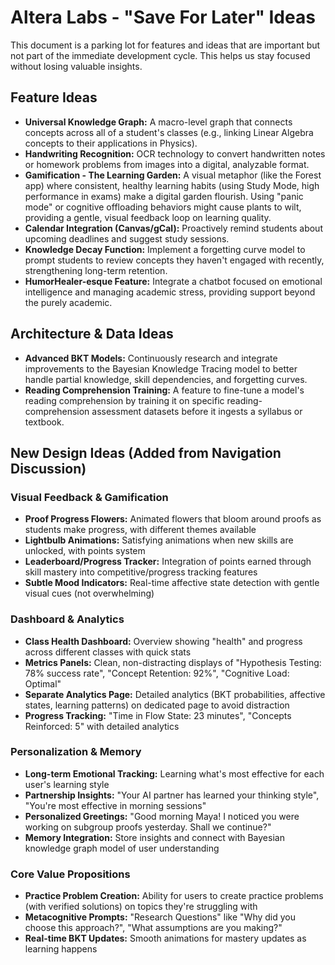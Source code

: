 # Altera Labs - "Save For Later" Ideas

This document is a parking lot for features and ideas that are important but not part of the immediate development cycle. This helps us stay focused without losing valuable insights.

## Feature Ideas

- **Universal Knowledge Graph:** A macro-level graph that connects concepts across all of a student's classes (e.g., linking Linear Algebra concepts to their applications in Physics).
- **Handwriting Recognition:** OCR technology to convert handwritten notes or homework problems from images into a digital, analyzable format.
- **Gamification - The Learning Garden:** A visual metaphor (like the Forest app) where consistent, healthy learning habits (using Study Mode, high performance in exams) make a digital garden flourish. Using "panic mode" or cognitive offloading behaviors might cause plants to wilt, providing a gentle, visual feedback loop on learning quality.
- **Calendar Integration (Canvas/gCal):** Proactively remind students about upcoming deadlines and suggest study sessions.
- **Knowledge Decay Function:** Implement a forgetting curve model to prompt students to review concepts they haven't engaged with recently, strengthening long-term retention.
- **HumorHealer-esque Feature:** Integrate a chatbot focused on emotional intelligence and managing academic stress, providing support beyond the purely academic.

## Architecture & Data Ideas

- **Advanced BKT Models:** Continuously research and integrate improvements to the Bayesian Knowledge Tracing model to better handle partial knowledge, skill dependencies, and forgetting curves.
- **Reading Comprehension Training:** A feature to fine-tune a model's reading comprehension by training it on specific reading-comprehension assessment datasets before it ingests a syllabus or textbook.

## New Design Ideas (Added from Navigation Discussion)

### **Visual Feedback & Gamification**
- **Proof Progress Flowers:** Animated flowers that bloom around proofs as students make progress, with different themes available
- **Lightbulb Animations:** Satisfying animations when new skills are unlocked, with points system
- **Leaderboard/Progress Tracker:** Integration of points earned through skill mastery into competitive/progress tracking features
- **Subtle Mood Indicators:** Real-time affective state detection with gentle visual cues (not overwhelming)

### **Dashboard & Analytics**
- **Class Health Dashboard:** Overview showing "health" and progress across different classes with quick stats
- **Metrics Panels:** Clean, non-distracting displays of "Hypothesis Testing: 78% success rate", "Concept Retention: 92%", "Cognitive Load: Optimal"
- **Separate Analytics Page:** Detailed analytics (BKT probabilities, affective states, learning patterns) on dedicated page to avoid distraction
- **Progress Tracking:** "Time in Flow State: 23 minutes", "Concepts Reinforced: 5" with detailed analytics

### **Personalization & Memory**
- **Long-term Emotional Tracking:** Learning what's most effective for each user's learning style
- **Partnership Insights:** "Your AI partner has learned your thinking style", "You're most effective in morning sessions"
- **Personalized Greetings:** "Good morning Maya! I noticed you were working on subgroup proofs yesterday. Shall we continue?"
- **Memory Integration:** Store insights and connect with Bayesian knowledge graph model of user understanding

### **Core Value Propositions**
- **Practice Problem Creation:** Ability for users to create practice problems (with verified solutions) on topics they're struggling with
- **Metacognitive Prompts:** "Research Questions" like "Why did you choose this approach?", "What assumptions are you making?"
- **Real-time BKT Updates:** Smooth animations for mastery updates as learning happens 